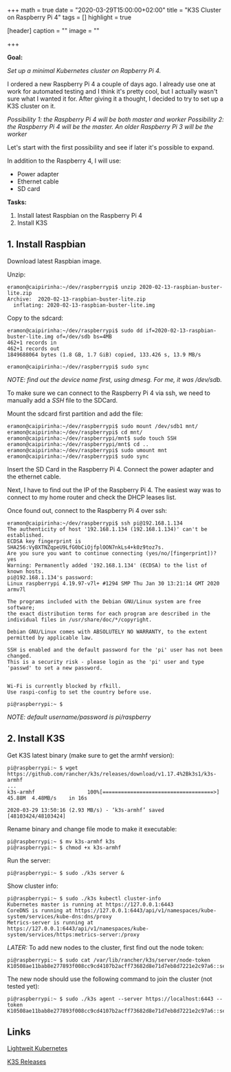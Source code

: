 +++
math = true
date = "2020-03-29T15:00:00+02:00"
title = "K3S Cluster on Raspberry Pi 4"
tags = []
highlight = true

[header]
  caption = ""
  image = ""

+++

__Goal:__

_Set up a minimal Kubernetes cluster on Rapberry Pi 4._

I ordered a new Raspberry Pi 4 a couple of days ago. I already use one at work for automated testing and I think it's pretty cool, but I actually wasn't sure what I wanted it for. After giving it a thought, I decided to try to set up a K3S cluster on it.

_Possibility 1: the Raspberry Pi 4 will be both master and worker_
_Possibility 2: the Raspberry Pi 4 will be the master. An older Raspberry Pi 3 will be the worker_

Let's start with the first possibility and see if later it's possible to expand. 

In addition to the Raspberry 4, I will use: 

*  Power adapter
*  Ethernet cable
*  SD card

__Tasks:__

1. Install latest Raspbian on the Raspberry Pi 4 
2. Install K3S 

## 1. Install Raspbian 
Download latest Raspbian image. 

Unzip:
```
eramon@caipirinha:~/dev/raspberrypi$ unzip 2020-02-13-raspbian-buster-lite.zip 
Archive:  2020-02-13-raspbian-buster-lite.zip
  inflating: 2020-02-13-raspbian-buster-lite.img  
```

Copy to the sdcard:
```
eramon@caipirinha:~/dev/raspberrypi$ sudo dd if=2020-02-13-raspbian-buster-lite.img of=/dev/sdb bs=4MB
462+1 records in
462+1 records out
1849688064 bytes (1.8 GB, 1.7 GiB) copied, 133.426 s, 13.9 MB/s

eramon@caipirinha:~/dev/raspberrypi$ sudo sync
```
_NOTE: find out the device name first, using dmesg. For me, it was /dev/sdb._


To make sure we can connect to the Raspberry Pi 4 via ssh, we need to manually add a _SSH_ file to the SDCard. 

Mount the sdcard first partition and add the file:
```
eramon@caipirinha:~/dev/raspberrypi$ sudo mount /dev/sdb1 mnt/
eramon@caipirinha:~/dev/raspberrypi$ cd mnt/
eramon@caipirinha:~/dev/raspberrypi/mnt$ sudo touch SSH
eramon@caipirinha:~/dev/raspberrypi/mnt$ cd ..
eramon@caipirinha:~/dev/raspberrypi$ sudo umount mnt
eramon@caipirinha:~/dev/raspberrypi$ sudo sync
``` 

Insert the SD Card in the Raspberry Pi 4. Connect the power adapter and the ethernet cable.  

Next, I have to find out the IP of the Raspberry Pi 4. The easiest way was to connect to my home router and check the DHCP leases list.

Once found out, connect to the Raspberry Pi 4 over ssh:
```
eramon@caipirinha:~/dev/raspberrypi$ ssh pi@192.168.1.134
The authenticity of host '192.168.1.134 (192.168.1.134)' can't be established.
ECDSA key fingerprint is SHA256:VyBXTNZqpeU9LfG0bCiOjfplOON7nkLs4+k0z9toz7s.
Are you sure you want to continue connecting (yes/no/[fingerprint])? yes
Warning: Permanently added '192.168.1.134' (ECDSA) to the list of known hosts.
pi@192.168.1.134's password: 
Linux raspberrypi 4.19.97-v7l+ #1294 SMP Thu Jan 30 13:21:14 GMT 2020 armv7l

The programs included with the Debian GNU/Linux system are free software;
the exact distribution terms for each program are described in the
individual files in /usr/share/doc/*/copyright.

Debian GNU/Linux comes with ABSOLUTELY NO WARRANTY, to the extent
permitted by applicable law.

SSH is enabled and the default password for the 'pi' user has not been changed.
This is a security risk - please login as the 'pi' user and type 'passwd' to set a new password.


Wi-Fi is currently blocked by rfkill.
Use raspi-config to set the country before use.

pi@raspberrypi:~ $ 
```
_NOTE: default username/password is pi/raspberry_

## 2. Install K3S 

Get K3S latest binary (make sure to get the armhf version):
```
pi@raspberrypi:~ $ wget https://github.com/rancher/k3s/releases/download/v1.17.4%2Bk3s1/k3s-armhf
...
k3s-armhf                 100%[====================================>]  45.88M  4.48MB/s    in 16s     

2020-03-29 13:50:16 (2.93 MB/s) - ‘k3s-armhf’ saved [48103424/48103424]
```

Rename binary and change file mode to make it executable:
```
pi@raspberrypi:~ $ mv k3s-armhf k3s
pi@raspberrypi:~ $ chmod +x k3s-armhf 
```

Run the server:
```
pi@raspberrypi:~ $ sudo ./k3s server &
```

Show cluster info:
```
pi@raspberrypi:~ $ sudo ./k3s kubectl cluster-info
Kubernetes master is running at https://127.0.0.1:6443
CoreDNS is running at https://127.0.0.1:6443/api/v1/namespaces/kube-system/services/kube-dns:dns/proxy
Metrics-server is running at https://127.0.0.1:6443/api/v1/namespaces/kube-system/services/https:metrics-server:/proxy
```

_LATER:_
To add new nodes to the cluster, first find out the node token:
```
pi@raspberrypi:~ $ sudo cat /var/lib/rancher/k3s/server/node-token
K10508ae11bab8e277893f008cc9cd4107b2acff73682d8e71d7eb8d7221e2c97a6::server:cd7d5d5dd18b4bc4fa7390194078c9d0
```

The new node should use the following command to join the cluster (not tested yet):
```
pi@raspberrypi:~ $ sudo ./k3s agent --server https://localhost:6443 --token K10508ae11bab8e277893f008cc9cd4107b2acff73682d8e71d7eb8d7221e2c97a6::server:cd7d5d5dd18b4bc4fa7390194078c9d0
```




## Links
[Lightweit Kubernetes](https://k3s.io/)

[K3S Releases](https://github.com/rancher/k3s/releases/tag/v1.17.4+k3s1)
